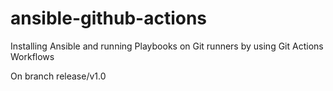 # ansible-github-actions
Installing Ansible and running Playbooks on Git runners by using Git Actions Workflows    

On branch release/v1.0

